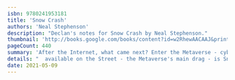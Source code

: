 ```yaml
---
isbn: 9780241953181
title: 'Snow Crash'
authors: 'Neal Stephenson'
description: "Declan's notes for Snow Crash by Neal Stephenson."
thumbnail: 'http://books.google.com/books/content?id=w2RhewAACAAJ&printsec=frontcover&img=1&zoom=5&source=gbs_api'
pageCount: 440
summary: 'After the Internet, what came next? Enter the Metaverse - cyberspace home to avatars and software daemons, where anything and just about everything goes. Newly'
details: "  available on the Street - the Metaverse's main drag - is Snow Crash, a cyberdrug. Trouble is Snow Crash is also a computer virus - and something more. Because once taken it infects the person behind the avatar."
date: 2021-05-09
---
```

